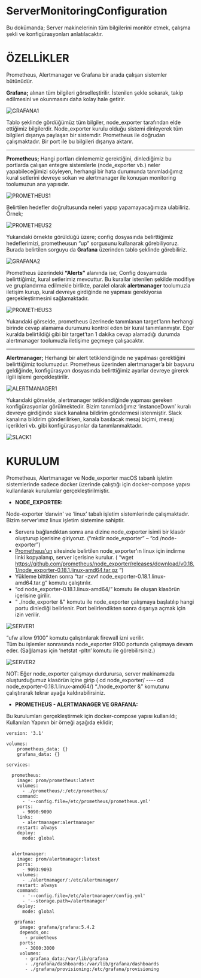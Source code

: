 # ServerMonitoringConfiguration
Bu dokümanda; Server makinelerinin tüm bilgilerini monitör etmek, çalışma şekli ve konfigürasyonları anlatılacaktır.
# ÖZELLİKLER
Prometheus, Alertmanager ve Grafana bir arada çalışan sistemler bütünüdür.

**Grafana;**  alınan tüm bilgileri görselleştirilir. İstenilen şekle sokarak, takip edilmesini ve okunmasını daha kolay hale getirir.

![GRAFANA1](https://github.com/onurpolaatt/ServerMonitoringConfiguration/blob/master/pictures/1.png)

Tablo şeklinde gördüğümüz tüm bilgiler, node_exporter tarafından elde ettiğimiz bilgilerdir. Node_exporter kurulu olduğu sistemi dinleyerek tüm bilgileri dışarıya paylaşan bir sistemdir. Prometheus ile doğrudan çalışmaktadır. Bir port ile bu bilgileri dışarıya aktarır.

---

**Prometheus;** Hangi portları dinlememiz gerektiğini, dinlediğimiz bu portlarda çalışan entegre sistemlerle (node_exporter vb.) neler yapabileceğimizi söyleyen, herhangi bir hata durumunda tanımladığımız kural setlerini devreye sokan ve alertmanager ile konuşan monitoring toolumuzun ana yapısıdır.

![PROMETHEUS1](https://github.com/onurpolaatt/ServerMonitoringConfiguration/blob/master/pictures/2.png)

Belirtilen hedefler doğrultusunda neleri yapıp yapamayacağımıza ulabiliriz. Örnek; 

![PROMETHEUS2](https://github.com/onurpolaatt/ServerMonitoringConfiguration/blob/master/pictures/3.png)

Yukarıdaki örnekte görüldüğü üzere; config dosyasında belirttiğimiz hedeflerimizi, prometheusun “up” sorgusunu kullanarak görebiliyoruz. Burada belirtilen sorguyu da **Grafana** üzerinden tablo şeklinde görebiliriz.

![GRAFANA2](https://github.com/onurpolaatt/ServerMonitoringConfiguration/blob/master/pictures/4.png)

Prometheus üzerindeki  **“Alerts”** alanında ise; Config dosyamızda belirttiğimiz, kural setlerimiz mevcuttur. Bu kurallar istenilen şekilde modifiye ve gruplandırma edilmekle birlikte, paralel olarak **alertmanager** toolumuzla iletişim kurup, kural devreye girdiğinde ne yapması gerekiyorsa gerçekleştirmesini sağlamaktadır.

![PROMETHEUS3](https://github.com/onurpolaatt/ServerMonitoringConfiguration/blob/master/pictures/5.png)

Yukarıdaki görselde, prometheus üzerinede tanımlanan target’ların herhangi birinde cevap alamama durumunu kontrol eden bir kural tanımlanmıştır. Eğer kuralda belirtildiği gibi bir target’tan 1 dakika cevap alamadığı durumda alertmanager toolumuzla iletişime geçmeye çalışacaktır.

----

**Alertmanager;** Herhangi bir alert tetiklendiğinde ne yapılması gerektiğini belirttiğimiz toolumuzdur. Prometheus üzerinden alertmanager’a bir başvuru geldiğinde, konfigürasyon dosyasında belirttiğimiz ayarlar devreye girerek ilgili işlemi gerçekleştirilir.

![ALERTMANAGER1](https://github.com/onurpolaatt/ServerMonitoringConfiguration/blob/master/pictures/6.png)

Yukarıdaki görselde, alertmanager tetiklendiğinde yapması gereken konfigürasyonlar görülmektedir. Bizim tanımladığımız ‘instanceDown’ kuralı devreye girdiğinde slack kanalına bildirim göndermesi istenmiştir. Slack kanalına bildirim gönderilirken, kanala basılacak mesaj biçimi, mesaj içerikleri vb. gibi konfigürasyonlar da tanımlanmaktadır.

![SLACK1](https://github.com/onurpolaatt/ServerMonitoringConfiguration/blob/master/pictures/7.png)

# KURULUM
Prometheus, Alertmanager ve Node_exporter macOS tabanlı işletim sistemlerinde sadece docker üzerinde çalıştığı için docker-compose yapısı kullanılarak kurulumlar gerçekleştirilmiştir.

* **NODE_EXPORTER:**

Node-exporter ‘darwin' ve ‘linux’ tabalı işletim sistemlerinde çalışmaktadır. Bizim server’ımız linux işletim sistemine sahiptir.

- Servera bağlandıktan sonra ana dizine node_exporter isimli bir klasör oluşturup içerisine giriyoruz. (“mkdir node_exporter” – “cd /node-exporter”)
- [Prometheus’un](https://prometheus.io/download/) sitesinde belirtilen node_exporter'ın linux için indirme linki kopyalanıp, server içerisine kurulur. ( “wget  https://github.com/prometheus/node_exporter/releases/download/v0.18.1/node_exporter-0.18.1.linux-amd64.tar.gz ”)
- Yükleme bittikten sonra “tar -zxvf node_exporter-0.18.1.linux-amd64.tar.g“ komutu çalıştırılır.
- “cd node_exporter-0.18.1.linux-amd64/” komutu ile oluşan klasörün içerisine girilir.
- “ ./node_exporter &” komutu ile node_exporter çalışmaya başlatılıp hangi portu dinlediği belirlenir. Port belirlendikten sonra dışarıya açmak için izin verilir.

![SERVER1](https://github.com/onurpolaatt/ServerMonitoringConfiguration/blob/master/pictures/8.png)

“ufw allow 9100” komutu çalıştırılarak firewall izni verilir.  
Tüm bu işlemler sonrasında node_exporter 9100 portunda çalışmaya devam eder. (Sağlaması için ‘netstat -pltn’ komutu ile görebilirsiniz.)

![SERVER2](https://github.com/onurpolaatt/ServerMonitoringConfiguration/blob/master/pictures/9.png)

NOT: Eğer node_exporter çalışmayı durdurursa, server makinamızda oluşturduğumuz klasörün içine girip ( cd node_exporter/ ----  cd node_exporter-0.18.1.linux-amd64/) “./node_exporter &”  komutunu çalıştırarak tekrar ayağa kaldırabilirsiniz.

* **PROMETHEUS - ALERTMANAGER VE GRAFANA:**

Bu kurulumları gerçekleştirmek için docker-compose yapısı kullanıldı;
Kullanılan Yapının bir örneği aşağıda eklidir;

```
version: '3.1'

volumes:
    prometheus_data: {}
    grafana_data: {}

services:

  prometheus:
    image: prom/prometheus:latest
    volumes:
      - ./prometheus/:/etc/prometheus/
    command:
      - '--config.file=/etc/prometheus/prometheus.yml'
    ports:
      - 9090:9090
    links:
      - alertmanager:alertmanager
    restart: always
    deploy:
      mode: global


  alertmanager:
    image: prom/alertmanager:latest
    ports:
      - 9093:9093
    volumes:
      - ./alertmanager/:/etc/alertmanager/
    restart: always
    command:
      - '--config.file=/etc/alertmanager/config.yml'
      - '--storage.path=/alertmanager'
    deploy:
      mode: global

   grafana:
     image: grafana/grafana:5.4.2
     depends_on:
       - prometheus
     ports:
       - 3000:3000
     volumes:
       - grafana_data:/var/lib/grafana
       - ./grafana/dashboards:/var/lib/grafana/dashboards
       - ./grafana/provisioning:/etc/grafana/provisioning

```
